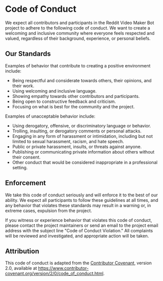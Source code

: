 # Code of Conduct

We expect all contributors and participants in the Reddit Video Maker Bot project to adhere to the following code of conduct. We want to create a welcoming and inclusive community where everyone feels respected and valued, regardless of their background, experience, or personal beliefs.

## Our Standards

Examples of behavior that contribute to creating a positive environment include:

- Being respectful and considerate towards others, their opinions, and their work.
- Using welcoming and inclusive language.
- Showing empathy towards other contributors and participants.
- Being open to constructive feedback and criticism.
- Focusing on what is best for the community and the project.

Examples of unacceptable behavior include:

- Using derogatory, offensive, or discriminatory language or behavior.
- Trolling, insulting, or derogatory comments or personal attacks.
- Engaging in any form of harassment or intimidation, including but not limited to sexual harassment, racism, and hate speech.
- Public or private harassment, insults, or threats against anyone.
- Publishing or communicating private information about others without their consent.
- Other conduct that would be considered inappropriate in a professional setting.

## Enforcement

We take this code of conduct seriously and will enforce it to the best of our ability. We expect all participants to follow these guidelines at all times, and any behavior that violates these standards may result in a warning or, in extreme cases, expulsion from the project.

If you witness or experience behavior that violates this code of conduct, please contact the project maintainers or send an email to the project email address with the subject line "Code of Conduct Violation." All complaints will be reviewed and investigated, and appropriate action will be taken.

## Attribution

This code of conduct is adapted from the [Contributor Covenant](https://www.contributor-covenant.org), version 2.0, available at https://www.contributor-covenant.org/version/2/0/code_of_conduct.html.